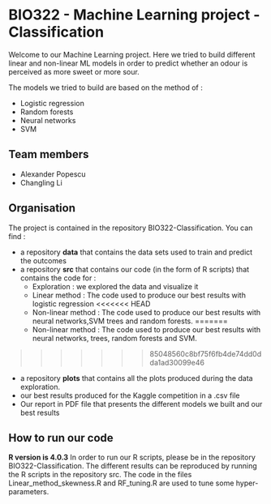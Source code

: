 # BIO322 - Machine Learning project - Classification
Welcome to our Machine Learning project. Here we tried to build different linear and non-linear ML models in order to predict whether an odour is perceived as more sweet or more sour. 

The models we tried to build are based on the method of :
* Logistic regression 
* Random forests
* Neural networks
* SVM

## Team members 
* Alexander Popescu
* Changling Li

## Organisation
The project is contained in the repository BIO322-Classification. You can find :
* a repository **data** that contains the data sets used to train and predict the outcomes
* a repository **src** that contains our code (in the form of R scripts) that contains the code for :
  * Exploration : we explored the data and visualize it
  * Linear method : The code used to produce our best results with logistic regression
<<<<<<< HEAD
  * Non-linear method : The code used to produce our best results with neural networks,SVM trees and random forests.
=======
  * Non-linear method : The code used to produce our best results with neural networks, trees, random forests and SVM.
>>>>>>> 85048560c8bf75f6fb4de74dd0dda1ad30099e46
* a repository **plots** that contains all the plots produced during the data exploration.
* our best results produced for the Kaggle competition in a .csv file 
* Our report in PDF file that presents the different models we built and our best results

## How to run our code
**R version is 4.0.3**
In order to run our R scripts, please be in the repository BIO322-Classification.
The different results can be reproduced by running the R scripts in the repository src. The code in the files Linear_method_skewness.R and RF_tuning.R are used to tune some hyper-parameters.

